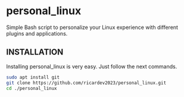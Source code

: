 # personal_linux
Simple Bash script to personalize your Linux experience with different plugins and applications.

## INSTALLATION

Installing personal_linux is very easy. Just follow the next commands.

```bash
sudo apt install git
git clone https://github.com/ricardev2023/personal_linux.git
cd ./personal_linux
```